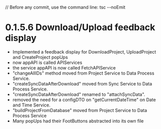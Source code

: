 // Before any commit, use the command line: tsc --noEmit

# 0.1.5.6 Download/Upload feedback display

- Implemented a feedback display for DownloadProject, UploadProject and CreateProject popUps
- now appAPI is called APIServices
- the service appAPI is now called FetchAPIService
- "changeAllIDs" method moved from Project Service to Data Process Service.
- "createSyncDataAfterDownload" moved from Sync Service to Data Process Service.
- "createSyncDataAfterDownload" renamed to "attachSyncData".
- removed the need for a configDTO on "getCurrentDateTime" on Date and Time Service.
- "buildProjectFromDatabase" moved from Project Service to Data Process Service
- Many popUps had their FootButtons abstracted into its own file